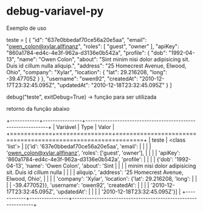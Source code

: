 # debug-variavel-py

Exemplo de uso

teste = [
          {
              "id": "637e0bbedaf70ce56a20e5aa",
              "email": "owen_colon@xylar.allfinanz",
              "roles": [
              "guest",
              "owner"
              ],
              "apiKey": "860a1784-ed4c-4e3f-962a-d3136e0b542a",
              "profile": {
              "dob": "1992-04-13",
              "name": "Owen Colon",
              "about": "Sint minim nisi dolor adipisicing sit. Duis id cillum nulla aliquip.",
              "address": "25 Homecrest Avenue, Elwood, Ohio",
              "company": "Xylar",
              "location": {
                  "lat": 29.216208,
                  "long": -39.477052
              }
              },
              "username": "owen92",
              "createdAt": "2010-12-17T23:32:45.095Z",
              "updatedAt": "2010-12-18T23:32:45.095Z"
                   }
        ]

debug("teste", exitDebug=True) -> função para ser utilizada

retorno da função abaixo

+------------+----------------+--------------------------------------------------------------+
| Variável   | Type           | Valor                                                        |
+============+================+==============================================================+
| teste      | <class 'list'> | [{'id': '637e0bbedaf70ce56a20e5aa', 'email':                 |
|            |                | 'owen_colon@xylar.allfinanz', 'roles': ['guest', 'owner'],   |
|            |                | 'apiKey': '860a1784-ed4c-4e3f-962a-d3136e0b542a', 'profile': |
|            |                | {'dob': '1992-04-13', 'name': 'Owen Colon', 'about': 'Sint   |
|            |                | minim nisi dolor adipisicing sit. Duis id cillum nulla       |
|            |                | aliquip.', 'address': '25 Homecrest Avenue, Elwood, Ohio',   |
|            |                | 'company': 'Xylar', 'location': {'lat': 29.216208, 'long':   |
|            |                | -39.477052}}, 'username': 'owen92', 'createdAt':             |
|            |                | '2010-12-17T23:32:45.095Z', 'updatedAt':                     |
|            |                | '2010-12-18T23:32:45.095Z'}]                                 |
+------------+----------------+--------------------------------------------------------------+

